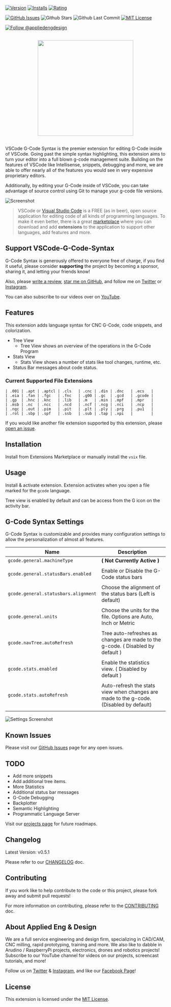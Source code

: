 [![Version](https://vsmarketplacebadge.apphb.com/version/appliedengdesign.vscode-gcode-syntax.svg)](https://marketplace.visualstudio.com/items?itemName=appliedengdesign.vscode-gcode-syntax)
[![Installs](https://vsmarketplacebadge.apphb.com/installs-short/appliedengdesign.vscode-gcode-syntax.svg)](https://marketplace.visualstudio.com/items?itemName=appliedengdesign.vscode-gcode-syntax)
[![Rating](https://vsmarketplacebadge.apphb.com/rating/appliedengdesign.vscode-gcode-syntax.svg)](https://marketplace.visualstudio.com/items?itemName=appliedengdesign.vscode-gcode-syntax)

[![GitHub Issues](https://badgen.net/github/open-issues/appliedengdesign/vscode-gcode-syntax)](https://github.com/appliedengdesign/vscode-gcode-syntax/issues)
![Github Stars](https://badgen.net/github/stars/appliedengdesign/vscode-gcode-syntax)
![Github Last Commit](https://badgen.net/github/last-commit/appliedengdesign/vscode-gcode-syntax/)
[![MIT License](https://badgen.net/badge/license/MIT)](https://opensource.org/licenses/MIT)

[![Follow @appliedengdesign](https://badgen.net/twitter/follow/appliedengdes)](https://twitter.com/appliedengdes)

<p align="center">
  <br />
  <img width="300" src="https://github.com/appliedengdesign/vscode-gcode-syntax/raw/master/images/logo.png" />
  <br /><br />
</p>

VSCode G-Code Syntax is the premier extension for editing G-Code inside of VSCode. Going past the simple syntax highlighting, this extension aims to turn your editor into a full blown g-code management suite. Building on the features of VSCode like Intellisense, snippets, debugging and more, we are able to offer nearly all of the features you would see in very expensive proprietary editors.

Additionally, by editing your G-Code inside of VSCode, you can take advantage of source control using Git to manage your g-code file versions.

![Screenshot](https://raw.githubusercontent.com/appliedengdesign/vscode-gcode-syntax/master/images/screenshot.png)

>VSCode or [Visual Studio Code](https://code.visualstudio.com) is a FREE (as in beer), open source application for editing code of all kinds of programming languages. To make it even better, there is a great [marketplace](https://marketplace.visualstudio.com/VSCode) where you can download and add **extensions** to the application to support other languages, add features and more.

## Support VSCode-G-Code-Syntax

G-Code Syntax is generously offered to everyone free of charge, if you find it useful, please consider **supporting** the project by becoming a sponsor, sharing it, and letting your friends know!

Also, please [write a review](https://marketplace.visualstudio.com/items?itemName=appliedengdesign.vscode-gcode-syntax&ssr=false#review-details), [star me on GitHub](https://github.com/appliedengdesign/vscode-gcode-syntax 'Star me on GitHub'), and follow me on [Twitter](https://twitter.com/appliedengdes) or [Instagram](https://instagram.com/appliedengdes).

You can also subscribe to our videos over on [YouTube](https://youtube.com/c/AppliedEngDesignUSA).

## Features

This extension adds language syntax for CNC G-Code, code snippets, and colorization.

- Tree View
  - Tree View shows an overview of the operations in the G-Code Program
- Stats View
  - Stats View shows a number of stats like tool changes, runtime, etc.
- Status Bar messages about code status.

### Current Supported File Extensions

```text
| .001 | .apt | .aptcl | .cls   | .cnc | .din | .dnc   | .ecs   |
| .eia | .fan | .fgc   | .fnc   | .g00 | .gc  | .gcd   | .gcode |
| .gp  | .hnc | .knc   | .lib   | .m   | .min | .mpf   | .mpr   |
| .msb | .nc  | .ncc   | .ncd   | .ncf | .ncg | .nci   | .ncp   |
| .ngc | .out | .pim   | .pit   | .plt | .ply | .prg   | .pu1   |
| .rol | .sbp | .spf   | .ssb   | .sub | .tap | .xpi   |        |
```

If you would like another file extension supported by this extension, please [open an issue](https://github.com/appliedemgdesign/issues).

## Installation

Install from Extensions Marketplace or manually install the `vsix` file.

## Usage

Install & activate extension. Extension activates when you open a file marked for the `gcode` language.

Tree view is enabled by default and can be access from the G icon on the activity bar.

## G-Code Syntax Settings

G-Code Syntax is customizable and provides many configuration settings to allow the personalization of almost all features.

| Name                                  | Description                                                                                 |
| ------------------------------------- | ------------------------------------------------------------------------------------------- |
| `gcode.general.machineType`           | **( Not Currently Active )**                                                                |
|                                       |                                                                                             |
| `gcode.general.statusBars.enabled`    | Enable or Disable the G-Code status bars                                                    |
|                                       |                                                                                             |
| `gcode.general.statusbars.alignment`  | Choose the alignment of the status bars (Left is default)                                   |
|                                       |                                                                                             |
| `gcode.general.units`                 | Choose the units for the file. Options are Auto, Inch or Metric                             |
|                                       |                                                                                             |
| `gcode.navTree.autoRefresh`              | Tree auto-refreshes as changes are made to the g-code. ( Disabled by default )              |
|                                       |                                                                                             |
| `gcode.stats.enabled`                  | Enable the statistics view. ( Disabled by default )                                         |
|                                       |                                                                                             |
| `gcode.stats.autoRefresh`             | Auto-refresh the stats view when changes are made to the g-code. (Disabled by default)      |
|                                       |                                                                                             |

![Settings Screenshot](https://github.com/appliedengdesign/vscode-gcode-syntax/blob/master/images/settings-screenshot.png?raw=true)

## Known Issues

Please visit our [GitHub Issues](https://github.com/appliedengdesign/vscode-gcode-syntax/issues) page for any open issues.

## TODO

- Add more snippets
- Add additional tree items.
- More Statistics
- Additional status bar messages
- G-Code Debugging
- Backplotter
- Semantic Highlighting
- Programmatic Language Server

Visit our [projects page](https://github.com/appliedengdesign/vscode-gcode-syntax/projects) for future roadmaps.

## Changelog

Latest Version: v0.5.1

Please refer to our [CHANGELOG](https://github.com/appliedengdesign/vscode-gcode-syntax/blob/master/CHANGELOG.md) doc.

## Contributing

If you work like to help contribute to the code or this project, please fork away and submit pull requests!

For more information on contributing, please refer to the [CONTRIBUTING](https://github.com/appliedengdesign/vscode-gcode-syntax/blob/master/CONTRIBUTING.md) doc.

## About Applied Eng & Design

We are a full service engineering and design firm, specializing in CAD/CAM, CNC milling, rapid prototyping, training and more.  We also like to dabble in Arudino / RaspberryPi projects, electronics, drones and robotics projects! Subscribe to our YouTube channel for videos on our projects, screencast tutorials, and more!

Follow us on [Twitter](https://twitter.com/appliedengdes) & [Instagram](https://instagram.com/appliedengdes), and like our [Facebook Page](https://facebook.com/appliedengdesign)!

## License

This extension is licensed under the [MIT License](https://opensource.org/licenses/MIT).
